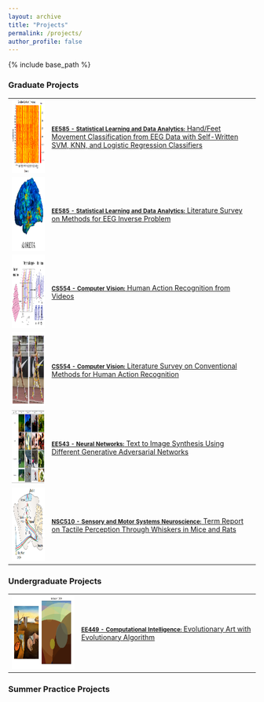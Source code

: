 ```yaml
---
layout: archive
title: "Projects"
permalink: /projects/
author_profile: false
---
```


{% include base_path %}


### Graduate Projects

<table style="border-collapse: collapse; border: none;">
  <tr style="border: none; height: 300;">
    <td style="border: none;"><img src="/images/bciproject1.PNG" alt="bciimage" width="200" height="150" /></td>
    <td style="border: none;"><a href="../documents/EE553_OPTPROJE__website_.pdf">
                            <strong  style="font-size: 1.2vw;" >EE585 - Statistical Learning and Data Analytics:</strong>
                            Hand/Feet Movement Classification from EEG Data with Self-Written SVM, KNN, and Logistic Regression Classifiers
          </a>
    </td>
  </tr>
  <tr style="border: none; height: 300;">
    <td style="border: none;"><img src="/images/eeginverse.PNG" alt="eeginverse" width="200" height="150" /></td>
    <td style="border: none;"><a href="../documents/EE553_OPTPROJE__website_.pdf">
                            <strong style="font-size: 1.2vw;" >EE585 - Statistical Learning and Data Analytics:</strong>
                            Literature Survey on Methods for EEG Inverse Problem
          </a>
    </td>
  </tr>
  <tr style="border: none; height: 300;">
    <td style="border: none;"><img src="/images/csproject.PNG" alt="csproject" width="200" height="150" /></td>
    <td style="border: none;"><a href="../documents/EE553_OPTPROJE__website_.pdf">
                            <strong style="font-size: 1.2vw;" >CS554 - Computer Vision:</strong>
                            Human Action Recognition from Videos
          </a>
    </td>
  </tr>
  <tr style="border: none; height: 300;">
    <td style="border: none;"><img src="/images/cssurvey.PNG" alt="cssurvey" width="200" height="150" /></td>
    <td style="border: none;"><a href="../documents/EE553_OPTPROJE__website_.pdf">
                            <strong style="font-size: 1.2vw;" >CS554 - Computer Vision:</strong>
                            Literature Survey on Conventional Methods for Human Action Recognition
          </a>
    </td>
  </tr>
  <tr style="border: none; height: 300;">
    <td style="border: none;"><img src="/images/nnproject.PNG" alt="nnproject" width="200" height="150" /></td>
    <td style="border: none;"><a  href="../documents/EE553_OPTPROJE__website_.pdf">
                            <strong style="font-size: 1.2vw;" >EE543 - Neural Networks:</strong>
                            Text to Image Synthesis Using Different Generative Adversarial Networks
          </a>
    </td>
  </tr>
  <tr style="border: none; height: 300;">
    <td style="border: none;"><img src="/images/nscproject.png" alt="nscproject" width="200" height="150" /></td>
    <td style="border: none;"><a  href="../documents/EE553_OPTPROJE__website_.pdf">
                            <strong style="font-size: 1.2vw;" >NSC510 - Sensory and Motor Systems Neuroscience:</strong>
                            Term Report on Tactile Perception Through Whiskers in Mice and Rats
          </a>
    </td>
  </tr>
</table>


### Undergraduate Projects

<table style="border-collapse: collapse; border: none;">
  <tr style="border: none;">
    <td style="border: none;"><img src="/images/geneticalproject.PNG" alt="geneticalgproject" width="200" height="150" /></td>
    <td style="border: none;"><a  href="../documents/EE553_OPTPROJE__website_.pdf">
                            <strong style="font-size: 1.2vw;" >EE449 - Computational Intelligence:</strong>
                            Evolutionary Art with Evolutionary Algorithm
          </a>
    </td>
  </tr>
</table>

                     
### Summer Practice Projects

